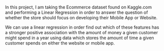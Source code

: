 In this project, I am taking the Ecommerce dataset found on Kaggle.com and performing a Linear Regression 
in order to answer the question of whether the store should focus on developing their Mobile App or Website.

We can use a linear regression in order find out which of these features has a stronger positive association with the
amount of money a given customer might spend in a year using data which stores the amount of time a given customer
spends on either the website or mobile app.
